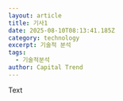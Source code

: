 ```yaml
---
layout: article
title: 기사1
date: 2025-08-10T08:13:41.185Z
category: technology
excerpt: 기술적 분석
tags:
  - 기술적분석
author: Capital Trend
---
```

T﻿ext